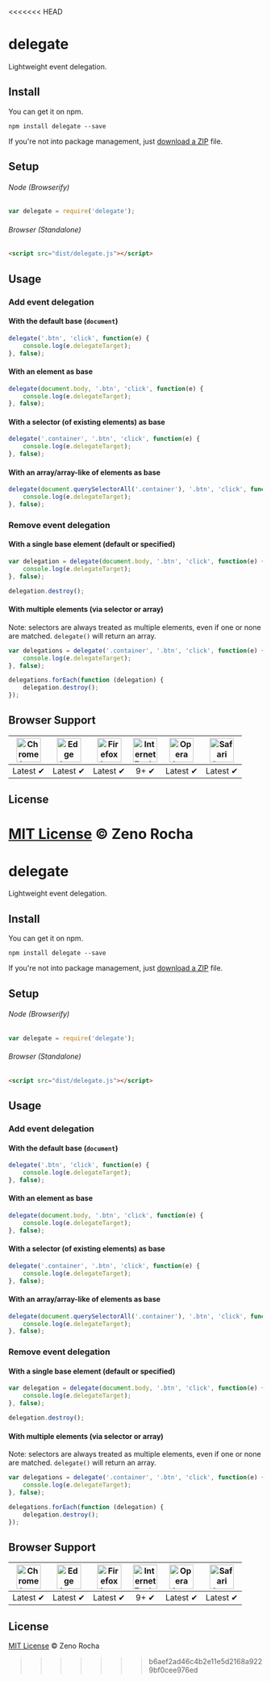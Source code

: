 <<<<<<< HEAD
# delegate

Lightweight event delegation.

## Install

You can get it on npm.

```
npm install delegate --save
```

If you're not into package management, just [download a ZIP](https://github.com/zenorocha/delegate/archive/master.zip) file.

## Setup

###### Node (Browserify)

```js
var delegate = require('delegate');
```

###### Browser (Standalone)

```html
<script src="dist/delegate.js"></script>
```

## Usage

### Add event delegation

#### With the default base (`document`)

```js
delegate('.btn', 'click', function(e) {
    console.log(e.delegateTarget);
}, false);
```

#### With an element as base

```js
delegate(document.body, '.btn', 'click', function(e) {
    console.log(e.delegateTarget);
}, false);
```

#### With a selector (of existing elements) as base

```js
delegate('.container', '.btn', 'click', function(e) {
    console.log(e.delegateTarget);
}, false);
```

#### With an array/array-like of elements as base

```js
delegate(document.querySelectorAll('.container'), '.btn', 'click', function(e) {
    console.log(e.delegateTarget);
}, false);
```

### Remove event delegation

#### With a single base element (default or specified)

```js
var delegation = delegate(document.body, '.btn', 'click', function(e) {
    console.log(e.delegateTarget);
}, false);

delegation.destroy();
```

#### With multiple elements (via selector or array)

Note: selectors are always treated as multiple elements, even if one or none are matched. `delegate()` will return an array.

```js
var delegations = delegate('.container', '.btn', 'click', function(e) {
    console.log(e.delegateTarget);
}, false);

delegations.forEach(function (delegation) {
    delegation.destroy();
});
```

## Browser Support

| <img src="https://clipboardjs.com/assets/images/chrome.png" width="48px" height="48px" alt="Chrome logo"> | <img src="https://clipboardjs.com/assets/images/edge.png" width="48px" height="48px" alt="Edge logo"> | <img src="https://clipboardjs.com/assets/images/firefox.png" width="48px" height="48px" alt="Firefox logo"> | <img src="https://clipboardjs.com/assets/images/ie.png" width="48px" height="48px" alt="Internet Explorer logo"> | <img src="https://clipboardjs.com/assets/images/opera.png" width="48px" height="48px" alt="Opera logo"> | <img src="https://clipboardjs.com/assets/images/safari.png" width="48px" height="48px" alt="Safari logo"> |
|:---:|:---:|:---:|:---:|:---:|:---:|
| Latest ✔ | Latest ✔ | Latest ✔ | 9+ ✔ | Latest ✔ | Latest ✔ |

## License

[MIT License](http://zenorocha.mit-license.org/) © Zeno Rocha
=======
# delegate

Lightweight event delegation.

## Install

You can get it on npm.

```
npm install delegate --save
```

If you're not into package management, just [download a ZIP](https://github.com/zenorocha/delegate/archive/master.zip) file.

## Setup

###### Node (Browserify)

```js
var delegate = require('delegate');
```

###### Browser (Standalone)

```html
<script src="dist/delegate.js"></script>
```

## Usage

### Add event delegation

#### With the default base (`document`)

```js
delegate('.btn', 'click', function(e) {
    console.log(e.delegateTarget);
}, false);
```

#### With an element as base

```js
delegate(document.body, '.btn', 'click', function(e) {
    console.log(e.delegateTarget);
}, false);
```

#### With a selector (of existing elements) as base

```js
delegate('.container', '.btn', 'click', function(e) {
    console.log(e.delegateTarget);
}, false);
```

#### With an array/array-like of elements as base

```js
delegate(document.querySelectorAll('.container'), '.btn', 'click', function(e) {
    console.log(e.delegateTarget);
}, false);
```

### Remove event delegation

#### With a single base element (default or specified)

```js
var delegation = delegate(document.body, '.btn', 'click', function(e) {
    console.log(e.delegateTarget);
}, false);

delegation.destroy();
```

#### With multiple elements (via selector or array)

Note: selectors are always treated as multiple elements, even if one or none are matched. `delegate()` will return an array.

```js
var delegations = delegate('.container', '.btn', 'click', function(e) {
    console.log(e.delegateTarget);
}, false);

delegations.forEach(function (delegation) {
    delegation.destroy();
});
```

## Browser Support

| <img src="https://clipboardjs.com/assets/images/chrome.png" width="48px" height="48px" alt="Chrome logo"> | <img src="https://clipboardjs.com/assets/images/edge.png" width="48px" height="48px" alt="Edge logo"> | <img src="https://clipboardjs.com/assets/images/firefox.png" width="48px" height="48px" alt="Firefox logo"> | <img src="https://clipboardjs.com/assets/images/ie.png" width="48px" height="48px" alt="Internet Explorer logo"> | <img src="https://clipboardjs.com/assets/images/opera.png" width="48px" height="48px" alt="Opera logo"> | <img src="https://clipboardjs.com/assets/images/safari.png" width="48px" height="48px" alt="Safari logo"> |
|:---:|:---:|:---:|:---:|:---:|:---:|
| Latest ✔ | Latest ✔ | Latest ✔ | 9+ ✔ | Latest ✔ | Latest ✔ |

## License

[MIT License](http://zenorocha.mit-license.org/) © Zeno Rocha
>>>>>>> b6aef2ad46c4b2e11e5d2168a9229bf0cee976ed
